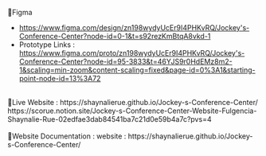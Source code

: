 📍Figma 
- https://www.figma.com/design/zn198wydyUcEr9I4PHKvRQ/Jockey's-Conference-Center?node-id=0-1&t=s92rezKmBtqA8vkd-1
- Prototype Links : https://www.figma.com/proto/zn198wydyUcEr9I4PHKvRQ/Jockey's-Conference-Center?node-id=95-3833&t=46YJS9r0HdEMz8m2-1&scaling=min-zoom&content-scaling=fixed&page-id=0%3A1&starting-point-node-id=13%3A72
<br>
📍Live Website : https://shaynalierue.github.io/Jockey-s-Conference-Center/
https://scorue.notion.site/Jockey-s-Conference-Center-Website-Fulgencia-Shaynalie-Rue-02edfae3dab84541ba7c21d0e59b4a7c?pvs=4
<br><br>
📍Website Documentation : website : https://shaynalierue.github.io/Jockey-s-Conference-Center/
